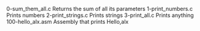 0-sum_them_all.c	Returns the sum of all its parameters
1-print_numbers.c	Prints numbers
2-print_strings.c	Prints strings
3-print_all.c		Prints anything
100-hello_alx.asm	Assembly that prints Hello,alx